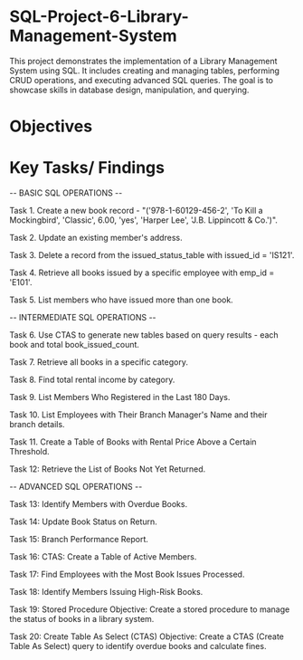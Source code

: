 # SQL-Project-6-Library-Management-System
This project demonstrates the implementation of a Library Management System using SQL. It includes creating and managing tables, performing CRUD operations, and executing advanced SQL queries. The goal is to showcase skills in database design, manipulation, and querying.

# Objectives

# Key Tasks/ Findings

-- BASIC SQL OPERATIONS --

Task 1. Create a new book record - "('978-1-60129-456-2', 'To Kill a Mockingbird', 'Classic', 6.00, 'yes', 'Harper Lee', 'J.B. Lippincott & Co.')".

Task 2. Update an existing member's address.

Task 3. Delete a record from the issued_status_table with issued_id = 'IS121'.

Task 4. Retrieve all books issued by a specific employee with emp_id = 'E101'.

Task 5. List members who have issued more than one book.

-- INTERMEDIATE SQL OPERATIONS --

Task 6. Use CTAS to generate new tables based on query results - each book and total book_issued_count.

Task 7. Retrieve all books in a specific category.

Task 8. Find total rental income by category.

Task 9. List Members Who Registered in the Last 180 Days.

Task 10. List Employees with Their Branch Manager's Name and their branch details.

Task 11. Create a Table of Books with Rental Price Above a Certain Threshold.

Task 12: Retrieve the List of Books Not Yet Returned.

-- ADVANCED SQL OPERATIONS --

Task 13: Identify Members with Overdue Books.

Task 14: Update Book Status on Return.

Task 15: Branch Performance Report.

Task 16: CTAS: Create a Table of Active Members.

Task 17: Find Employees with the Most Book Issues Processed.

Task 18: Identify Members Issuing High-Risk Books.

Task 19: Stored Procedure Objective: Create a stored procedure to manage the status of books in a library system.

Task 20: Create Table As Select (CTAS) Objective: Create a CTAS (Create Table As Select) query to identify overdue books and calculate fines.
